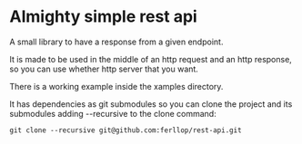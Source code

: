 # Almighty simple rest api

A small library to have a response from a given endpoint.

It is made to be used in the middle of an http request and an http response, so you can use whether http server that you want.

There is a working example inside the xamples directory.

It has dependencies as git submodules so you can clone the project and its submodules adding --recursive to the clone command:

```
git clone --recursive git@github.com:ferllop/rest-api.git
```
